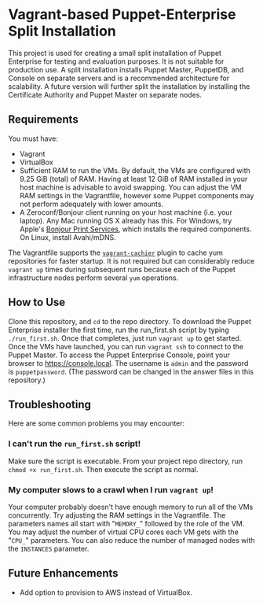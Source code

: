 # Vagrant-based Puppet-Enterprise Split Installation

This project is used for creating a small split installation of Puppet Enterprise for testing and evaluation purposes. It is not suitable for production use. A split installation installs Puppet Master, PuppetDB, and Console on separate servers and is a recommended architecture for scalability. A future version will further split the installation by installing the Certificate Authority and Puppet Master on separate nodes.


## Requirements

You must have:
- Vagrant
- VirtualBox
- Sufficient RAM to run the VMs. By default, the VMs are configured with 9.25 GiB (total) of RAM. Having at least 12 GiB of RAM installed in your host machine is advisable to avoid swapping. You can adjust the VM RAM settings in the Vagrantfile, however some Puppet components may not perform adequately with lower amounts.
- A Zeroconf/Bonjour client running on your host machine (i.e. your laptop). Any Mac running OS X already has this. For Windows, try Apple's [Bonjour Print Services](https://support.apple.com/kb/DL999?locale=en_US), which installs the required components. On Linux, install Avahi/mDNS.

The Vagrantfile supports the [`vagrant-cachier`](https://github.com/fgrehm/vagrant-cachier) plugin to cache yum repositories for faster startup. It is not required but can considerably reduce  ```vagrant up``` times during subsequent runs because each of the Puppet infrastructure nodes perform several ```yum``` operations.


## How to Use

Clone this repository, and ```cd``` to the repo directory. To download the Puppet Enterprise installer the first time, run the run_first.sh script by typing ```./run_first.sh```. Once that completes, just run ```vagrant up``` to get started. Once the VMs have launched, you can run ```vagrant ssh``` to connect to the Puppet Master. To access the Puppet Enterprise Console, point your browser to https://console.local. The username is ```admin``` and the password is ```puppetpassword```. (The password can be changed in the answer files in this repository.)


## Troubleshooting

Here are some common problems you may encounter:

### I can't run the ```run_first.sh``` script!

Make sure the script is executable. From your project repo directory, run ```chmod +x run_first.sh```. Then execute the script as normal.

### My computer slows to a crawl when I run ```vagrant up```!

Your computer probably doesn't have enough memory to run all of the VMs concurrently. Try adjusting the RAM settings in the Vagrantfile. The parameters names all start with "```MEMORY_```" followed by the role of the VM. You may adjust the number of virtual CPU cores each VM gets with the "```CPU_```" parameters. You can also reduce the number of managed nodes with the ```INSTANCES``` parameter.


## Future Enhancements

- Add option to provision to AWS instead of VirtualBox.